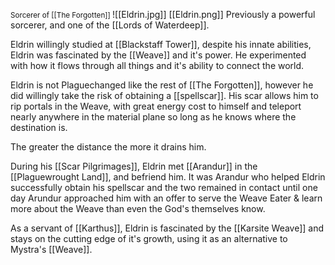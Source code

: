 <small> Sorcerer of [[The Forgotten]] <big>
![[Eldrin.jpg]]
[[Eldrin.png]]
Previously a powerful sorcerer, and one of the [[Lords of Waterdeep]]. 

Eldrin willingly studied at [[Blackstaff Tower]], despite his innate abilities, Eldrin was fascinated by the [[Weave]] and it's power. He experimented with how it flows through all things and it's ability to connect the world.

Eldrin is not Plaguechanged like the rest of [[The Forgotten]],  however he did willingly take the risk of obtaining a [[spellscar]]. His scar allows him to rip portals in the Weave, with great energy cost to himself and teleport nearly anywhere in the material plane so long as he knows where the destination is.

The greater the distance the more it drains him.

During his [[Scar Pilgrimages]], Eldrin met [[Arandur]] in the [[Plaguewrought Land]], and befriend him. It was Arandur who helped Eldrin successfully obtain his spellscar and the two remained in contact until one day Arundur approached him with an offer to serve the Weave Eater & learn more about the Weave than even the God's themselves know. 

As a servant of [[Karthus]], Eldrin is fascinated by the [[Karsite Weave]] and stays on the cutting edge of it's growth, using it as an alternative to Mystra's [[Weave]]. 

